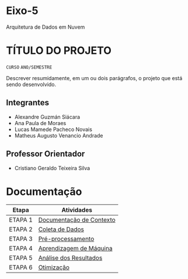 # Eixo-5
Arquitetura de Dados em Nuvem

# TÍTULO DO PROJETO
`CURSO`
`ANO/SEMESTRE`

Descrever resumidamente, em um ou dois parágrafos, o projeto que está sendo desenvolvido.

## Integrantes
* Alexandre Guzmán Siácara
* Ana Paula de Moraes
* Lucas Mamede Pacheco Novais
* Matheus Augusto Venancio Andrade

## Professor Orientador
* Cristiano Geraldo Teixeira Silva

# Documentação

| Etapa         | Atividades |
|  :----:   | ----------- |
| ETAPA 1        |[Documentação de Contexto](projeto/inicio_do_projeto.md) |
| ETAPA 2        |[Coleta de Dados](projeto/coleta_dados.md) |
| ETAPA 3        |[Pré-processamento](projeto/pre_processamento.md) |
| ETAPA 4        |[Aprendizagem de Máquina](projeto/aprendizado_maquina_rev.md)|
| ETAPA 5        |[Análise dos Resultados](projeto/analise_resultados.md) |
| ETAPA 6        |[Otimização](projeto/Otimizacao.md) |
